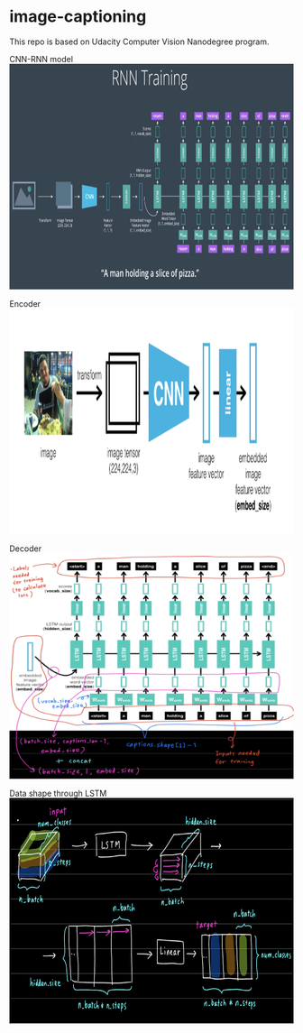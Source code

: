 # image-captioning

This repo is based on Udacity Computer Vision Nanodegree program.

CNN-RNN model  
<img src='./images/whole_picture.jpg' height=400 width=600 >

Encoder  
<img src='./images/encoder_cnn.jpg' height=400 width=600 >

Decoder  
<img src='./images/lstm_for_decoder.jpg' height=400 width=600 >

Data shape through LSTM  
<img src='./images/data_shape_through_lstm.jpg' height=400 width=600 >
